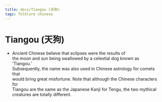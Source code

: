 ```yaml
---
title: docs/Tiangou (天狗)
tags: folklore chinese
---
```


# Tiangou (天狗)
- Ancient Chinese believe that eclipses were the results of  
	the moon and sun being swallowed by a celestial dog known as 'Tiangou.'  
	Subsequently, the name was also used in Chinese astrology for comets that  
	would bring great misfortune. Note that although the Chinese characters for  
	Tiangou are the same as the Japanese Kanji for Tengu, the two mythical  
	creatures are totally different.
